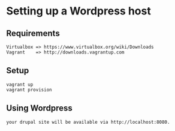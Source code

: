 # Setting up a Wordpress host #

## Requirements ##
    Virtualbox => https://www.virtualbox.org/wiki/Downloads
    Vagrant    => http://downloads.vagrantup.com

## Setup ##
    vagrant up
    vagrant provision

## Using Wordpress ##
	your drupal site will be available via http://localhost:8080.